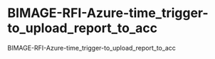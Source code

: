# BIMAGE-RFI-Azure-time_trigger-to_upload_report_to_acc
BIMAGE-RFI-Azure-time_trigger-to_upload_report_to_acc
